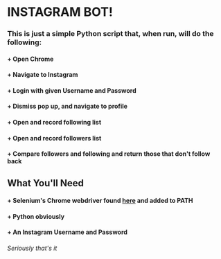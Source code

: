 # INSTAGRAM BOT!

### This is just a simple Python script that, when run, will do the following:
#### + Open Chrome
#### + Navigate to Instagram
#### + Login with given Username and Password
#### + Dismiss pop up, and navigate to profile
#### + Open and record following list
#### + Open and record followers list
#### + Compare followers and following and return those that don't follow back

## What You'll Need

#### + Selenium's Chrome webdriver found [here](https://chromedriver.chromium.org/downloads) and added to PATH
#### + Python obviously
#### + An Instagram Username and Password
###### Seriously that's it

